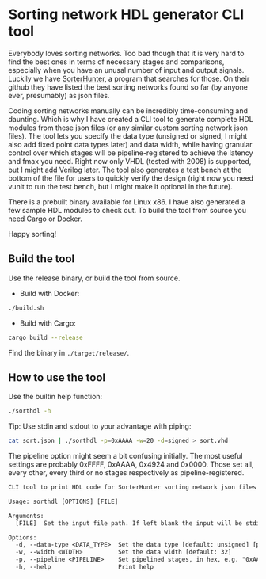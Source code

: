 # Sorting network HDL generator CLI tool

Everybody loves sorting networks. Too bad though that it is very hard to find
the best ones in terms of necessary stages and comparisons, especially when you
have an unusal number of input and output signals. Luckily we have
[SorterHunter](https://github.com/bertdobbelaere/SorterHunter), a program that
searches for those. On their github they have  listed the best sorting networks
found so far (by anyone ever, presumably) as json files.  

Coding sorting networks manually can be incredibly time-consuming and daunting.
Which is why I have created a CLI tool to generate complete HDL modules from
these json files (or any similar custom sorting network json files). The tool
lets you specify the data type (unsigned or signed, I might also add fixed
point data types later) and data width, while having granular control over
which stages will be pipeline-registered to achieve the latency and fmax you
need. Right now only VHDL (tested with 2008) is supported, but I might add
Verilog later. The tool also generates a test bench at the bottom of the file
for users to quickly verify the design (right now you need vunit to run the
test bench, but I might make it optional in the future).  

There is a prebuilt binary available for Linux x86. I have also generated a few
sample HDL modules to check out. To build the tool from source you need Cargo
or Docker.  

Happy sorting!

## Build the tool

Use the release binary, or build the tool from source.

- Build with Docker:

```bash
./build.sh
```

- Build with Cargo:

```bash
cargo build --release
```

Find the binary in ```./target/release/```.

## How to use the tool

Use the builtin help function:

```bash
./sorthdl -h
```

Tip: Use stdin and stdout to your advantage with piping:

```bash
cat sort.json | ./sorthdl -p=0xAAAA -w=20 -d=signed > sort.vhd
```

The pipeline option might seem a bit confusing initially. The most useful settings are probably 0xFFFF, 0xAAAA, 0x4924 and 0x0000. Those set all, every other, every third or no stages respectively as pipeline-registered.

```txt
CLI tool to print HDL code for SorterHunter sorting network json files

Usage: sorthdl [OPTIONS] [FILE]

Arguments:
  [FILE]  Set the input file path. If left blank the input will be stdin instead

Options:
  -d, --data-type <DATA_TYPE>  Set the data type [default: unsigned] [possible values: unsigned, signed]
  -w, --width <WIDTH>          Set the data width [default: 32]
  -p, --pipeline <PIPELINE>    Set pipelined stages, in hex, e.g. "0xAAAA" will set a pipeline register at every other stage. The number of digits must be equal or greater than the number of sorting network stages. Default is to pipeline-register all stages [default: 0xFFFFFFFF]
  -h, --help                   Print help
```

